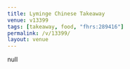 ```yaml
---
title: Lyminge Chinese Takeaway
venue: v13399
tags: [takeaway, food, "fhrs:289416"]
permalink: /v/13399/
layout: venue
---
```

null